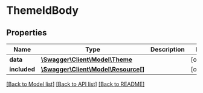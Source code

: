 # ThemeIdBody

## Properties
Name | Type | Description | Notes
------------ | ------------- | ------------- | -------------
**data** | [**\Swagger\Client\Model\Theme**](Theme.md) |  | [optional] 
**included** | [**\Swagger\Client\Model\Resource[]**](Resource.md) |  | [optional] 

[[Back to Model list]](../../README.md#documentation-for-models) [[Back to API list]](../../README.md#documentation-for-api-endpoints) [[Back to README]](../../README.md)

